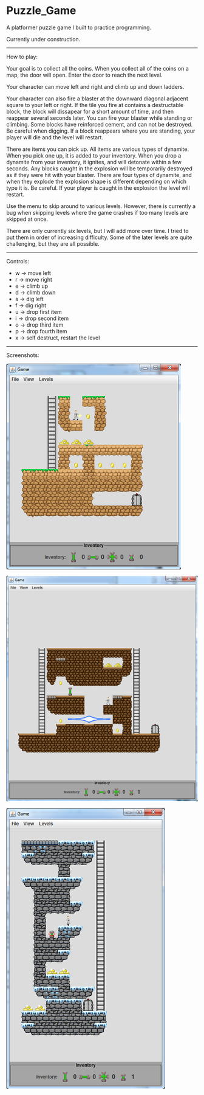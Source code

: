 # Puzzle_Game

A platformer puzzle game I built to practice programming.

Currently under construction.

--------------------------------------------------

How to play:

Your goal is to collect all the coins.  When you collect all of the coins on a map, the door will open.  Enter the door to reach the next level.

Your character can move left and right and climb up and down ladders.  

Your character can also fire a blaster at the downward diagonal adjacent square to your left or right. If the tile you fire at contains a destructable block, the block will dissapear for a short amount of time, and then reappear several seconds later.  You can fire your blaster while standing or climbing.  Some blocks have reinforced cement, and can not be destroyed.  Be careful when digging.  If a block reappears where you are standing, your player will die and the level will restart.

There are items you can pick up. All items are various types of dynamite.  When you pick one up, it is added to your inventory.  When you drop a dynamite from your inventory, it ignites, and will detonate within a few seconds.  Any blocks caught in the explosion will be temporarily destroyed as if they were hit with your blaster.  There are four types of dynamite, and when they explode the explosion shape is different depending on which type it is.  Be careful.  If your player is caught in the explosion the level will restart.

Use the menu to skip around to various levels.  However, there is currently a bug when skipping levels where the game crashes if too many levels are skipped at once.  

There are only currently six levels, but I will add more over time.  I tried to put them in order of increasing difficulty.  Some of the later levels are quite challenging, but they are all possible.

---------------------------------------------------

Controls:

* w -> move left
* r -> move right
* e -> climb up
* d -> climb down
* s -> dig left
* f -> dig right
* u -> drop first item
* i -> drop second item
* o -> drop third item
* p -> drop fourth item
* x -> self destruct, restart the level

--------------------------------------------------

Screenshots:

![Screenshot_1](/screenshots/game_screenshot_1.png)

![Screenshot_2](/screenshots/game_screenshot_2.png)

![Screenshot_3](/screenshots/game_screenshot_3.png)